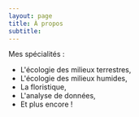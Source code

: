```yaml
---
layout: page
title: À propos
subtitle: 
---
```


Mes spécialités : 
* L'écologie des milieux terrestres,
* L'écologie des milieux humides,
* La floristique, 
* L'analyse de données,
* Et plus encore !
 
